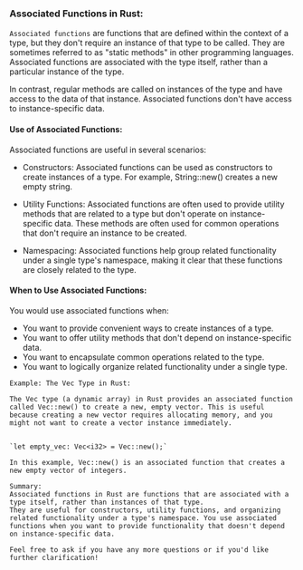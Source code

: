 ### Associated Functions in Rust:

`Associated functions` are functions that are defined within the context of a type, but they don't require an instance of that type to be called. They are sometimes referred to as "static methods" in other programming languages. Associated functions are associated with the type itself, rather than a particular instance of the type.

In contrast, regular methods are called on instances of the type and have access to the data of that instance. Associated functions don't have access to instance-specific data.

#### Use of Associated Functions:
Associated functions are useful in several scenarios:

* Constructors: Associated functions can be used as constructors to create instances of a type. For example, String::new() creates a new empty string.

* Utility Functions: Associated functions are often used to provide utility methods that are related to a type but don't operate on instance-specific data. These methods are often used for common operations that don't require an instance to be created.

* Namespacing: Associated functions help group related functionality under a single type's namespace, making it clear that these functions are closely related to the type.

#### When to Use Associated Functions:
You would use associated functions when:

* You want to provide convenient ways to create instances of a type.
* You want to offer utility methods that don't depend on instance-specific data.
* You want to encapsulate common operations related to the type.
* You want to logically organize related functionality under a single type.
```
Example: The Vec Type in Rust:

The Vec type (a dynamic array) in Rust provides an associated function called Vec::new() to create a new, empty vector. This is useful because creating a new vector requires allocating memory, and you might not want to create a vector instance immediately.


`let empty_vec: Vec<i32> = Vec::new();`

In this example, Vec::new() is an associated function that creates a new empty vector of integers.

Summary:
Associated functions in Rust are functions that are associated with a type itself, rather than instances of that type. 
They are useful for constructors, utility functions, and organizing related functionality under a type's namespace. You use associated functions when you want to provide functionality that doesn't depend on instance-specific data.

Feel free to ask if you have any more questions or if you'd like further clarification!